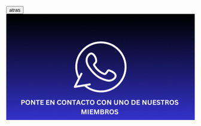 
<body background="gif 04.gif">
<a href="https://ice200626.github.io/web-005/#" target="_blank">
  <button>atras</button>
</a>

<a href="https://wa.me/+50578939629?text=Hola,%20necesito%20más%20información">
  <img src="inicia a crear tu pagina.gif" alt="Descripción de la imagen">
</a>
